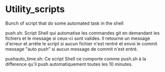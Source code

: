 # Utility_scripts
Bunch of script that do some automated task in the shell

push.sh: Script Shell qui automatise les commandes git en demandant les fichiers et le message si ceux-ci sont valides.
Il retourne un message d'erreur et arrête le script si aucun fichier n'est rentré et envoi le commit message "auto push"
si aucun message de commit n'est entré.

pushauto_time.sh: Ce script Shell ce comporte comme push.sh à la difference qu'il push automatiquement toutes les 10 minutes.

